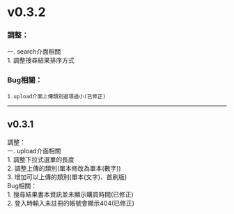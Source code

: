 # v0.3.2  
### 調整：  
一. search介面相關  
	1. 調整搜尋結果排序方式  
### Bug相關：  
	1.upload介面上傳類別選項過小(已修正) 

---

## v0.3.1  
調整：  
一. upload介面相關  
	1. 調整下拉式選單的長度  
	2. 調整上傳的類別(單本修改為單本(數字))  
	3. 增加可以上傳的類別(單本(文字)、首刷版)  
Bug相關：  
	1. 搜尋結果書本資訊並未顯示購買時間(已修正)  
	2. 登入時輸入未註冊的帳號會顯示404(已修正)  
